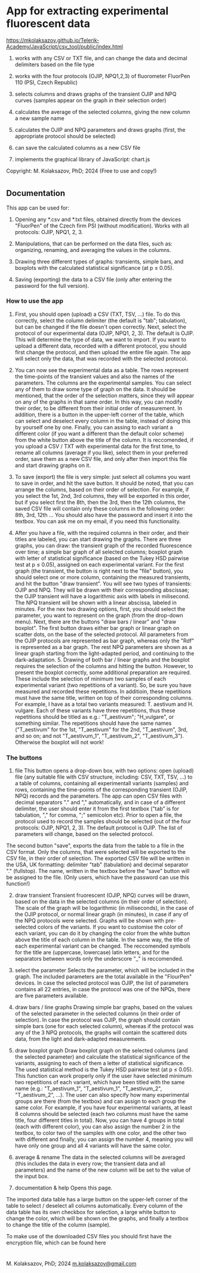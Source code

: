 # App for extracting experimental fluorescent data

https://mkolaksazov.github.io/Telerik-Academy/JavaScript/csv_tool/public/index.html

1) works with any CSV or TXT file, and can change the data and decimal delimiters based on the file type
  
3) works with the four protocols (OJIP, NPQ1,2,3) of fluorometer FluorPen 110 (PSI, Czech Republic)

4) selects columns and draws graphs of the transient OJIP and NPQ curves (samples appear on the graph in their selection order)

5) calculates the average of the selected columns, giving the new column a new sample name

6) calculates the OJIP and NPQ parameters and draws graphs (first, the appropriate protocol should be selected)

7) can save the calculated columns as a new CSV file

8) implements the graphical library of JavaScript: chart.js

Copyright: M. Kolaksazov, PhD; 2024 (Free to use and copy!)

#



## Documentation
This app can be used for:
1. Opening any *.csv and *.txt files, obtained directly from the devices "FluorPen" of the Czech firm PSI (without modification). Works with all protocols: OJIP, NPQ1, 2, 3.

2. Manipulations, that can be performed on the data files, such as: organizing, renaming, and averaging the values in the columns.

3. Drawing three different types of graphs: transients, simple bars, and boxplots with the calculated statistical significance (at p ≤ 0.05).

4. Saving (exporting) the data to a CSV file (only after entering the password for the full version).

### How to use the app
1. First, you should open (upload) a CSV (TXT, TSV, ...) file. To do this correctly, select the column delimiter (the default is "tab"; tabulation), but can be changed if the file doesn't open correctly. Next, select the protocol of our experimental data (OJIP, NPQ1, 2, 3). The default is OJIP. This will determine the type of data, we want to import. If you want to upload a different data, recorded with a different protocol, you should first change the protocol, and then upload the entire file again. The app will select only the data, that was recorded with the selected protocol.

2. You can now see the experimental data as a table. The rows represent the time-points of the transient values and also the names of the parameters. The columns are the experimental samples. You can select any of them to draw some type of graph on the data. It should be mentioned, that the order of the selection matters, since they will appear on any of the graphs in that same order. In this way, you can modify their order, to be different from their initial order of measurement. In addition, there is a button in the upper-left corner of the table, which can select and deselect every column in the table, instead of doing this by yourself one by one. Finally, you can assing to each variant a different color (if you want a different than the default color scheme) from the white button above the title of the column. It is reccomended, if you upload a CSV / TXT with experimental data for the first time, to rename all columns (average if you like), select them in your preferred order, save them as a new CSV file, and only after then import this file and start drawing graphs on it.

3. To save (export) the file is very simple: just select all columns you want to save in order, and hit the save button. It should be noted, that you can arrange the columns, based on their order of selection. For example, if you select the 1st, 2nd, 3rd columns, they will be exported in this order, but if you select first the 8th, then the 3rd, then the 12th columns, the saved CSV file will contain only these columns in the following order: 8th, 3rd, 12th ... You should also have the password and insert it into the textbox. You can ask me on my email, if you need this functionality.

4. After you have a file, with the required columns in their order, and their titles are labeled, you can start drawing the graphs. There are three graphs, you can draw: the transient graph of the recorded fluorescence over time; a simple bar graph of all selected columns; boxplot graph with letter of statistical significance (based on the Tukey HSD pairwise test at p ≤ 0.05), assigned on each experimental variant. For the first graph (the transient, the button is right next to the "file" button), you should select one or more column, containing the measured transients, and hit the button "draw transient". You will see two types of transients: OJIP and NPQ. They will be drawn with their corresponding abscissae; the OJIP transient will have a logarithmic axis with labels in milisecond. The NPQ transient will be shown with a linear abscissa, labeled in minutes. For the nex two drawing options, first, you should select the parameter, you want to represent on the graph (from the drop-down menu). Next, there are the buttons "draw bars / linear" and "draw boxplot". The first button draws either bar graph or linear graph on scatter dots, on the base of the selected protocol. All parameters from the OJIP protocols are represented as bar graph, whereas only the "Rdf" is represented as a bar graph. The rest NPQ parameters are shown as a linear graph starting from the light-adapted period, and continuing to the dark-adaptation. 5. Drawing of both bar / linear graphs and the boxplot requires the selection of the columns and hitting the button. However, to present the boxplot correctly, some additional preparation are required. These include the selection of minimum two samples of each experimental variant (two repetitions of a variant). So, be sure you have measured and recorded these repetitions. In additioin, these repetitions must have the same title, written on top of their corresponding columns. For example, I have as a total two variants measured: T. aestivum and H. vulgare. Each of these variants have three repetitions, thus these repetitions should be titled as e.g.: "T_aestivum"; "H_vulgare", or something similar. The repetitions should have the same names ("T_aestivum" for the 1st, "T_aestivum" for the 2nd, "T_aestivum", 3rd, and so on; and not "T_aestivum_1", "T_aestivum_2", "T_aestivum_3"). Otherwise the boxplot will not work!

### The buttons
1. file This button opens a drop-down box, with two options:
open (upload) file (any suitable file with CSV structure, including: CSV, TXT, TSV, ...) to a table of columns, containing all experimentall variants (samples) and rows, containing the time-points of the corresponding transient (OJIP, NPQ) records and the parameters. The app can open CSV files with decimal separators "." and "," automatically, and in case of a different delimiter, the user should enter it from the first textbox ("tab" is for tabulation, "," for comma, ";" semicolon etc). Prior to open a file, the protocol used to record the samples should be selected (out of the four protocols: OJIP, NPQ1, 2, 3). The default protocol is OJIP. The list of parameters will change, based on the selected protocol.

The second button "save", exports the data from the table to a file in the CSV format. Only the columns, that were selected will be exported to the CSV file, in their order of selection. The exported CSV file will be written in the USA, UK formatting: delimiter "tab" (tabulation) and decimal separator "." (fullstop). The name, written in the textbox before the "save" button will be assigned to the file. (Only users, which have the password can use this function!)

2. draw transient Transient fruorescent (OJIP, NPQ) curves will be drawn, based on the data in the selected columns (in their order of selection). The scale of the graph will be logarithmic (in miliseconds), in the case of the OJIP protocol, or normal linear graph (in minutes), in case if any of the NPQ protocols were selected. Graphs will be shown with pre-selected colors of the variants. If you want to customise the color of each variant, you can do it by changing the color from the white button above the title of each column in the table. In the same way, the title of each experimental variant can be changed. The reccomended symbols for the title are (uppercase, lowercase) latin letters, and for the separators between words only the underscore "_" is reccomended.

3. select the parameter Selects the parameter, which will be included in the graph. The included parameters are the total available in the "FlourPen" devices. In case the selected protocol was OJIP, the list of parameters contains all 22 entries, in case the protocol was one of the NPQs, there are five parameters available.

4. draw bars / line graphs Drawing simple bar graphs, based on the values of the selected parameter in the selected columns (in their order of selection). In case the protocol was OJIP, the graph should contain simple bars (one for each selected column), whereas if the protocol was any of the 3 NPQ protocols, the graphs will contain the scattered dots data, from the light and dark-adapted measurements.

5. draw boxplot graph Draw boxplot graph on the selected columns (and the selected parameter) and calculate the statistical significance of the variants, assigning to each of them a letter of statistical significance. The used statistical method is the Tukey HSD pairwise test (at p ≤ 0.05). This function can work properly only if the user have selected minimum two repetitions of each variant, which have been titled with the same name (e.g.: "T_aestivum_1", "T_aestivum_1", "T_aestivum_2", "T_aestivum_2", ...). The user can also specify how many experimental groups are there (from the textbox) and can assign to each group the same color. For example, if you have four experimental variants, at least 8 columns should be selected (each two columns must have the same title, four different titles in total). Now, you can have 4 groups in total (each with different color), you can also assign the number 2 in the textbox, to color two of the samples with one color, and the other two with different and finally, you can assign the number 4, meaning you will have only one group and all 4 variants will have the same color.

6. average & rename The data in the selected columns will be averaged (this includes the data in every row; the transient data and all parameters) and the name of the new column will be set to the value of the input box.

7. documentation & help Opens this page.

The imported data table has a large button on the upper-left corner of the table to select / deselect all columns automatically. Every column of the data table has its own checkbox for selection, a large white button to change the color, which will be shown on the graphs, and finally a textbox to change the title of the column (sample).

To make use of the downloaded CSV files you should first have the encryption file, which can be found here
#
M. Kolaksazov, PhD; 2024 m.kolaksazov@gmail.com
